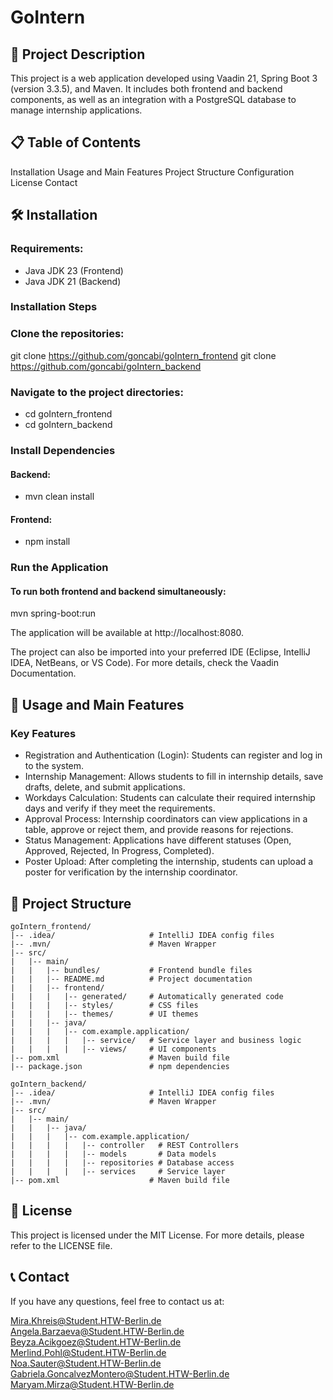# GoIntern

## 📃 Project Description

This project is a web application developed using Vaadin 21, Spring Boot 3 (version 3.3.5), and Maven. It includes both frontend and backend components, as well as an integration with a PostgreSQL database to manage internship applications.

## 📋 Table of Contents

Installation
Usage and Main Features
Project Structure
Configuration
License
Contact

## 🛠️ Installation

### Requirements:

* Java JDK 23 (Frontend)
* Java JDK 21 (Backend)

### Installation Steps

### Clone the repositories:

git clone https://github.com/goncabi/goIntern_frontend
git clone https://github.com/goncabi/goIntern_backend

### Navigate to the project directories:

* cd goIntern_frontend
* cd goIntern_backend

### Install Dependencies

#### Backend:

* mvn clean install

#### Frontend:

* npm install

### Run the Application

#### To run both frontend and backend simultaneously:

mvn spring-boot:run

The application will be available at http://localhost:8080.

The project can also be imported into your preferred IDE (Eclipse, IntelliJ IDEA, NetBeans, or VS Code). For more details, check the Vaadin Documentation.

## 🚀 Usage and Main Features

### Key Features
* Registration and Authentication (Login): Students can register and log in to the system.
* Internship Management: Allows students to fill in internship details, save drafts, delete, and submit applications.
* Workdays Calculation: Students can calculate their required internship days and verify if they meet the requirements.
* Approval Process: Internship coordinators can view applications in a table, approve or reject them, and provide reasons for rejections.
* Status Management: Applications have different statuses (Open, Approved, Rejected, In Progress, Completed).
* Poster Upload: After completing the internship, students can upload a poster for verification by the internship coordinator.

## 🔬 Project Structure

```
goIntern_frontend/
|-- .idea/                     # IntelliJ IDEA config files
|-- .mvn/                      # Maven Wrapper
|-- src/
|   |-- main/
|   |   |-- bundles/           # Frontend bundle files
|   |   |-- README.md          # Project documentation
|   |   |-- frontend/
|   |   |   |-- generated/     # Automatically generated code
|   |   |   |-- styles/        # CSS files
|   |   |   |-- themes/        # UI themes
|   |   |-- java/
|   |   |   |-- com.example.application/
|   |   |   |   |-- service/   # Service layer and business logic
|   |   |   |   |-- views/     # UI components
|-- pom.xml                    # Maven build file
|-- package.json               # npm dependencies

goIntern_backend/
|-- .idea/                     # IntelliJ IDEA config files
|-- .mvn/                      # Maven Wrapper
|-- src/
|   |-- main/
|   |   |-- java/
|   |   |   |-- com.example.application/
|   |   |   |   |-- controller   # REST Controllers
|   |   |   |   |-- models       # Data models
|   |   |   |   |-- repositories # Database access
|   |   |   |   |-- services     # Service layer
|-- pom.xml                    # Maven build file

```

## 📝 License
This project is licensed under the MIT License. For more details, please refer to the LICENSE file.

## 📞 Contact
If you have any questions, feel free to contact us at:

Mira.Khreis@Student.HTW-Berlin.de<br>
Angela.Barzaeva@Student.HTW-Berlin.de<br>
Beyza.Acikgoez@Student.HTW-Berlin.de<br>
Merlind.Pohl@Student.HTW-Berlin.de<br>
Noa.Sauter@Student.HTW-Berlin.de<br>
Gabriela.GoncalvezMontero@Student.HTW-Berlin.de<br>
Maryam.Mirza@Student.HTW-Berlin.de
